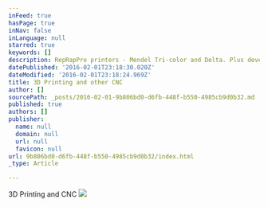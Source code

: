 ```yaml
---
inFeed: true
hasPage: true
inNav: false
inLanguage: null
starred: true
keywords: []
description: RepRapPro printers - Mendel Tri-color and Delta. Plus development of our own Scaleable CNC router
datePublished: '2016-02-01T23:18:30.020Z'
dateModified: '2016-02-01T23:18:24.969Z'
title: 3D Printing and other CNC
author: []
sourcePath: _posts/2016-02-01-9b806bd0-d6fb-448f-b550-4985cb9d0b32.md
published: true
authors: []
publisher:
  name: null
  domain: null
  url: null
  favicon: null
url: 9b806bd0-d6fb-448f-b550-4985cb9d0b32/index.html
_type: Article

---
```

3D Printing and CNC
![](https://the-grid-user-content.s3-us-west-2.amazonaws.com/a2f992cb-006e-40e9-a18a-31bd185e4b2c.JPG)